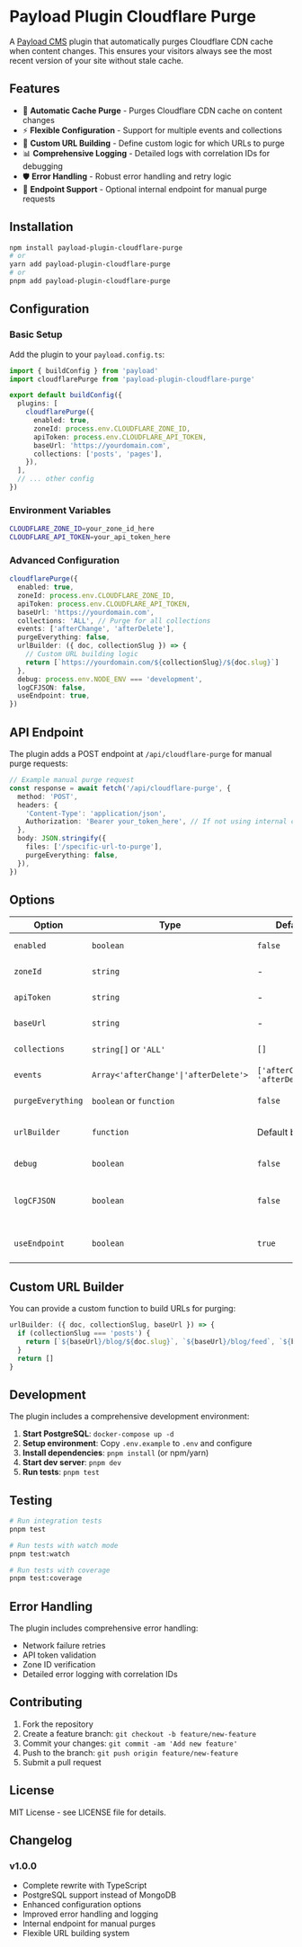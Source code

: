 # Payload Plugin Cloudflare Purge

A [Payload CMS](https://payloadcms.com) plugin that automatically purges Cloudflare CDN cache when content changes. This ensures your visitors always see the most recent version of your site without stale cache.

## Features

- 🚀 **Automatic Cache Purge** - Purges Cloudflare CDN cache on content changes
- ⚡ **Flexible Configuration** - Support for multiple events and collections
- 🔧 **Custom URL Building** - Define custom logic for which URLs to purge
- 📊 **Comprehensive Logging** - Detailed logs with correlation IDs for debugging
- 🛡️ **Error Handling** - Robust error handling and retry logic
- 🔌 **Endpoint Support** - Optional internal endpoint for manual purge requests

## Installation

```bash
npm install payload-plugin-cloudflare-purge
# or
yarn add payload-plugin-cloudflare-purge
# or
pnpm add payload-plugin-cloudflare-purge
```

## Configuration

### Basic Setup

Add the plugin to your `payload.config.ts`:

```typescript
import { buildConfig } from 'payload'
import cloudflarePurge from 'payload-plugin-cloudflare-purge'

export default buildConfig({
  plugins: [
    cloudflarePurge({
      enabled: true,
      zoneId: process.env.CLOUDFLARE_ZONE_ID,
      apiToken: process.env.CLOUDFLARE_API_TOKEN,
      baseUrl: 'https://yourdomain.com',
      collections: ['posts', 'pages'],
    }),
  ],
  // ... other config
})
```

### Environment Variables

```bash
CLOUDFLARE_ZONE_ID=your_zone_id_here
CLOUDFLARE_API_TOKEN=your_api_token_here
```

### Advanced Configuration

```typescript
cloudflarePurge({
  enabled: true,
  zoneId: process.env.CLOUDFLARE_ZONE_ID,
  apiToken: process.env.CLOUDFLARE_API_TOKEN,
  baseUrl: 'https://yourdomain.com',
  collections: 'ALL', // Purge for all collections
  events: ['afterChange', 'afterDelete'],
  purgeEverything: false,
  urlBuilder: ({ doc, collectionSlug }) => {
    // Custom URL building logic
    return [`https://yourdomain.com/${collectionSlug}/${doc.slug}`]
  },
  debug: process.env.NODE_ENV === 'development',
  logCFJSON: false,
  useEndpoint: true,
})
```

## API Endpoint

The plugin adds a POST endpoint at `/api/cloudflare-purge` for manual purge requests:

```typescript
// Example manual purge request
const response = await fetch('/api/cloudflare-purge', {
  method: 'POST',
  headers: {
    'Content-Type': 'application/json',
    Authorization: 'Bearer your_token_here', // If not using internal call
  },
  body: JSON.stringify({
    files: ['/specific-url-to-purge'],
    purgeEverything: false,
  }),
})
```

## Options

| Option            | Type                                  | Default                          | Description                        |
| ----------------- | ------------------------------------- | -------------------------------- | ---------------------------------- |
| `enabled`         | `boolean`                             | `false`                          | Enable/disable the plugin          |
| `zoneId`          | `string`                              | -                                | Cloudflare Zone ID                 |
| `apiToken`        | `string`                              | -                                | Cloudflare API Token               |
| `baseUrl`         | `string`                              | -                                | Your site's base URL               |
| `collections`     | `string[]` or `'ALL'`                 | `[]`                             | Collections to monitor             |
| `events`          | `Array<'afterChange'\|'afterDelete'>` | `['afterChange', 'afterDelete']` | Events that trigger purge          |
| `purgeEverything` | `boolean` or `function`               | `false`                          | Purge entire cache                 |
| `urlBuilder`      | `function`                            | Default builder                  | Custom URL builder function        |
| `debug`           | `boolean`                             | `false`                          | Enable debug logging               |
| `logCFJSON`       | `boolean`                             | `false`                          | Log full Cloudflare JSON responses |
| `useEndpoint`     | `boolean`                             | `true`                           | Use internal endpoint for purging  |

## Custom URL Builder

You can provide a custom function to build URLs for purging:

```typescript
urlBuilder: ({ doc, collectionSlug, baseUrl }) => {
  if (collectionSlug === 'posts') {
    return [`${baseUrl}/blog/${doc.slug}`, `${baseUrl}/blog/feed`, `${baseUrl}/api/posts/${doc.id}`]
  }
  return []
}
```

## Development

The plugin includes a comprehensive development environment:

1. **Start PostgreSQL**: `docker-compose up -d`
2. **Setup environment**: Copy `.env.example` to `.env` and configure
3. **Install dependencies**: `pnpm install` (or npm/yarn)
4. **Start dev server**: `pnpm dev`
5. **Run tests**: `pnpm test`

## Testing

```bash
# Run integration tests
pnpm test

# Run tests with watch mode
pnpm test:watch

# Run tests with coverage
pnpm test:coverage
```

## Error Handling

The plugin includes comprehensive error handling:

- Network failure retries
- API token validation
- Zone ID verification
- Detailed error logging with correlation IDs

## Contributing

1. Fork the repository
2. Create a feature branch: `git checkout -b feature/new-feature`
3. Commit your changes: `git commit -am 'Add new feature'`
4. Push to the branch: `git push origin feature/new-feature`
5. Submit a pull request

## License

MIT License - see LICENSE file for details.

## Changelog

### v1.0.0

- Complete rewrite with TypeScript
- PostgreSQL support instead of MongoDB
- Enhanced configuration options
- Improved error handling and logging
- Internal endpoint for manual purges
- Flexible URL building system
